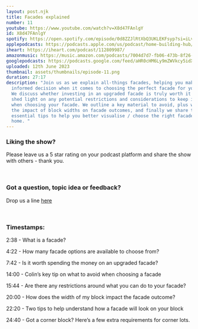 ```yaml
---
layout: post.njk
title: Facades explained
number: 11
youtube: https://www.youtube.com/watch?v=X8d47FAnlgY
id: X8d47FAnlgY
spotify: https://open.spotify.com/episode/0d8ZZJlRtXbQ3UKLEKFsyp?si=iLvW9FP3R0mQO7tl8c570A
applepodcasts: https://podcasts.apple.com/us/podcast/home-building-hub/id1681936589
iheart: https://iheart.com/podcast/112809987/
amazonmusic: https://music.amazon.com/podcasts/7004d7d7-fb06-473b-8f26-8ce9992cac11/episodes/7f717501-5c8e-4dae-aba6-50a99be49194/home-building-hub-ep-11-facades-explained
googlepodcasts: https://podcasts.google.com/feed/aHR0cHM6Ly9mZWVkcy5idXp6c3Byb3V0LmNvbS8yMTM5MTU1LnJzcw/episode/QnV6enNwcm91dC0xMjk1MTE5OQ?sa=X&ved=0CAUQkfYCahcKEwiYpbz-n7z_AhUAAAAAHQAAAAAQAQ
uploaded: 12th June 2023
thumbnail: assets/thumbnails/episode-11.png
duration: 27:17
description: "Join us as we explain all-things facades, helping you make an
  informed decision when it comes to choosing the perfect facade for your home.
  We discuss whether investing in an upgraded facade is truly worth it and we
  shed light on any potential restrictions and considerations to keep in mind
  when choosing your facade. We outline a key material to avoid, plus we cover
  the impact of block widths on facade outcomes, and finally we share two
  essential tips to help you better visualise / choose the right facade for your
  home. "
---
```

### Liking the show?

Please leave us a 5 star rating on your podcast platform and share the show with others - thank you.

<br>

### Got a question, topic idea or feedback?

Drop us a line <a href="/contact" id="contact-us" target="_blank">here</a>

<br>

### Timestamps:

2:38 - What is a facade?

4:22 - How many facade options are available to choose from?

7:42 - Is it worth spending the money on an upgraded facade?

14:00 - Colin’s key tip on what to avoid when choosing a facade

15:44 - Are there any restrictions around what you can do to your facade?

20:00 - How does the width of my block impact the facade outcome?

22:20 - Two tips to help understand how a facade will look on your block

24:40 - Got a corner block? Here’s a few extra requirements for corner lots.